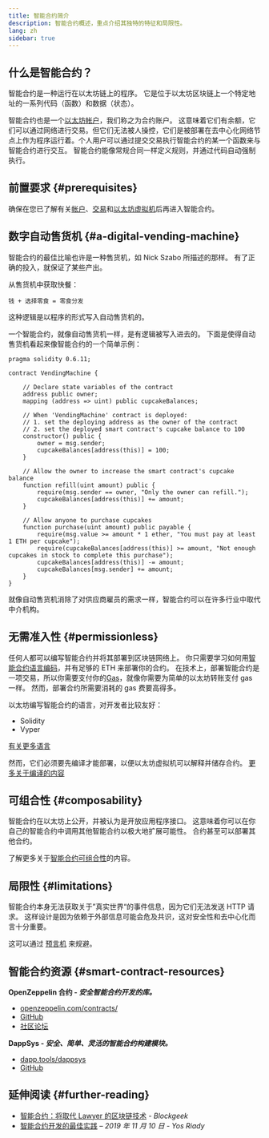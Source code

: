 ```yaml
---
title: 智能合约简介
description: 智能合约概述，重点介绍其独特的特征和局限性。
lang: zh
sidebar: true
---
```


## 什么是智能合约？

智能合约是一种运行在以太坊链上的程序。 它是位于以太坊区块链上一个特定地址的一系列代码（函数）和数据（状态）。

智能合约也是一个[以太坊帐户](/developers/docs/accounts/)，我们称之为合约账户。 这意味着它们有余额，它们可以通过网络进行交易。但它们无法被人操控，它们是被部署在去中心化网络节点上作为程序运行着。个人用户可以通过提交交易执行智能合约的某一个函数来与智能合约进行交互。 智能合约能像常规合同一样定义规则，并通过代码自动强制执行。

## 前置要求 {#prerequisites}

确保在您已了解有关[帐户](/developers/docs/accounts/)、[交易](/developers/docs/transactions/)和[以太坊虚拟机](/developers/docs/evm/)后再进入智能合约。

## 数字自动售货机 {#a-digital-vending-machine}

智能合约的最佳比喻也许是一种售货机，如 Nick Szabo 所描述的那样。 有了正确的投入，就保证了某些产出。

从售货机中获取快餐：

```
钱 + 选择零食 = 零食分发
```

这种逻辑是以程序的形式写入自动售货机的。

一个智能合约，就像自动售货机一样，是有逻辑被写入进去的。 下面是使得自动售货机看起来像智能合约的一个简单示例：

```solidity
pragma solidity 0.6.11;

contract VendingMachine {

    // Declare state variables of the contract
    address public owner;
    mapping (address => uint) public cupcakeBalances;

    // When 'VendingMachine' contract is deployed:
    // 1. set the deploying address as the owner of the contract
    // 2. set the deployed smart contract's cupcake balance to 100
    constructor() public {
        owner = msg.sender;
        cupcakeBalances[address(this)] = 100;
    }

    // Allow the owner to increase the smart contract's cupcake balance
    function refill(uint amount) public {
        require(msg.sender == owner, "Only the owner can refill.");
        cupcakeBalances[address(this)] += amount;
    }

    // Allow anyone to purchase cupcakes
    function purchase(uint amount) public payable {
        require(msg.value >= amount * 1 ether, "You must pay at least 1 ETH per cupcake");
        require(cupcakeBalances[address(this)] >= amount, "Not enough cupcakes in stock to complete this purchase");
        cupcakeBalances[address(this)] -= amount;
        cupcakeBalances[msg.sender] += amount;
    }
}
```

就像自动售货机消除了对供应商雇员的需求一样，智能合约可以在许多行业中取代中介机构。

## 无需准入性 {#permissionless}

任何人都可以编写智能合约并将其部署到区块链网络上。 你只需要学习如何用[智能合约语言编码](/developers/docs/smart-contracts/languages/)，并有足够的 ETH 来部署你的合约。 在技术上，部署智能合约是一项交易，所以你需要支付你的[Gas](/developers/docs/gas/)，就像你需要为简单的以太坊转账支付 gas 一样。 然而，部署合约所需要消耗的 gas 费要高得多。

以太坊编写智能合约的语言，对开发者比较友好：

- Solidity
- Vyper

[有关更多语言](/developers/docs/smart-contracts/languages/)

然而，它们必须要先编译才能部署，以便以太坊虚拟机可以解释并储存合约。 [更多关于编译的内容](/developers/docs/smart-contracts/compiling/)

## 可组合性 {#composability}

智能合约在以太坊上公开，并被认为是开放应用程序接口。 这意味着你可以在你自己的智能合约中调用其他智能合约以极大地扩展可能性。 合约甚至可以部署其他合约。

了解更多关于[智能合约可组合性](/developers/docs/smart-contracts/composability/)的内容。

## 局限性 {#limitations}

智能合约本身无法获取关于”真实世界“的事件信息，因为它们无法发送 HTTP 请求。 这样设计是因为依赖于外部信息可能会危及共识，这对安全性和去中心化而言十分重要。

这可以通过 [预言机](/developers/docs/oracles/) 来规避。

## 智能合约资源 {#smart-contract-resources}

**OpenZeppelin 合约 - _安全智能合约开发的库。_**

- [openzeppelin.com/contracts/](https://openzeppelin.com/contracts/)
- [GitHub](https://github.com/OpenZeppelin/openzeppelin-contracts)
- [社区论坛](https://forum.openzeppelin.com/c/general/16)

**DappSys - _安全、简单、灵活的智能合约构建模块。_**

- [dapp.tools/dappsys](https://dapp.tools/dappsys/)
- [GitHub](https://github.com/dapphub/dappsys)

## 延伸阅读 {#further-reading}

- [智能合约：将取代 Lawyer 的区块链技术](https://blockgeeks.com/guides/smart-contracts/) _- Blockgeek_
- [智能合约开发的最佳实践](https://yos.io/2019/11/10/smart-contract-development-best-practices/) _– 2019 年 11 月 10 日 - Yos Riady_
